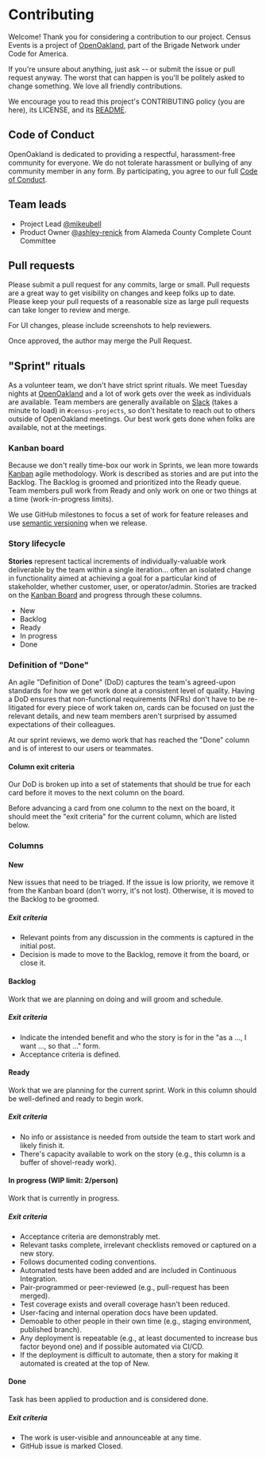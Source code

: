 # Contributing

Welcome! Thank you for considering a contribution to our project. Census Events
is a project of [OpenOakland](https://www.openoakland.org/), part of the Brigade
Network under Code for America.

If you're unsure about anything, just ask -- or submit the issue or pull request
anyway. The worst that can happen is you'll be politely asked to change
something. We love all friendly contributions.

We encourage you to read this project's CONTRIBUTING policy (you are here), its
LICENSE, and its [README](./README.md).


## Code of Conduct

OpenOakland is dedicated to providing a respectful, harassment-free community
for everyone. We do not tolerate harassment or bullying of any community member
in any form. By participating, you agree to our full [Code of
Conduct](https://openoakland.org/code-of-conduct/).


## Team leads

- Project Lead [@mikeubell](https://github.com/mikeubell)
- Product Owner [@ashley-renick](https://github.com/ashley-renick) from Alameda County Complete Count Committee


## Pull requests

Please submit a pull request for any commits, large or small. Pull requests are
a great way to get visibility on changes and keep folks up to date. Please keep
your pull requests of a reasonable size as large pull requests can take longer
to review and merge.

For UI changes, please include screenshots to help reviewers.

Once approved, the author may merge the Pull Request.


## "Sprint" rituals

As a volunteer team, we don't have strict sprint rituals. We meet Tuesday nights
at [OpenOakland](https://openoakland.org) and a lot of work gets over the week
as individuals are available. Team members are generally available on
[Slack](https://slack.openoakland.org/) (takes a minute to load) in
`#census-projects`, so don't hesitate to reach out to others outside of
OpenOakland meetings. Our best work gets done when folks are available, not at
the meetings.


### Kanban board

Because we don't really time-box our work in Sprints, we lean more towards
[Kanban](https://www.atlassian.com/agile/kanban) agile methodology. Work is
described as stories and are put into the Backlog. The Backlog is groomed and
prioritized into the Ready queue. Team members pull work from Ready and only
work on one or two things at a time (work-in-progress limits).

We use GitHub milestones to focus a set of work for feature releases and use
[semantic versioning](https://semver.org) when we release.


### Story lifecycle

**Stories** represent tactical increments of individually-valuable work
deliverable by the team within a single iteration... often an isolated change in
functionality aimed at achieving a goal for a particular kind of stakeholder,
whether customer, user, or operator/admin. Stories are tracked on the [Kanban
Board](https://github.com/openoakland/dos-census-events/projects/1)
and progress through these columns.

- New
- Backlog
- Ready
- In progress
- Done


### Definition of "Done"

An agile "Definition of Done" (DoD) captures the team's agreed-upon standards
for how we get work done at a consistent level of quality. Having a DoD ensures
that non-functional requirements (NFRs) don't have to be re-litigated for every
piece of work taken on, cards can be focused on just the relevant details, and
new team members aren't surprised by assumed expectations of their colleagues.

At our sprint reviews, we demo work that has reached the "Done" column and is of
interest to our users or teammates.


#### Column exit criteria

Our DoD is broken up into a set of statements that should be true
for each card before it moves to the next column on the board.

Before advancing a card from one column to the next on the board, it should meet
the "exit criteria" for the current column, which are listed below.


### Columns


#### New

New issues that need to be triaged. If the issue is low priority, we remove it
from the Kanban board (don't worry, it's not lost). Otherwise, it is moved to
the Backlog to be groomed.


##### Exit criteria

- Relevant points from any discussion in the comments is captured in the initial
  post.
- Decision is made to move to the Backlog, remove it from the board, or close it.


#### Backlog

Work that we are planning on doing and will groom and schedule.


##### Exit criteria

- Indicate the intended benefit and who the story is for in the "as a ..., I want
  ..., so that ..." form.
- Acceptance criteria is defined.


#### Ready

Work that we are planning for the current sprint. Work in this column should be
well-defined and ready to begin work.


##### Exit criteria

- No info or assistance is needed from outside the team to start work and likely
  finish it.
- There's capacity available to work on the story (e.g., this column is a buffer
  of shovel-ready work).


#### In progress (WIP limit: 2/person)

Work that is currently in progress.


##### Exit criteria

- Acceptance criteria are demonstrably met.
- Relevant tasks complete, irrelevant checklists removed or captured on a new story.
- Follows documented coding conventions.
- Automated tests have been added and are included in Continuous Integration.
- Pair-programmed or peer-reviewed (e.g., pull-request has been merged).
- Test coverage exists and overall coverage hasn't been reduced.
- User-facing and internal operation docs have been updated.
- Demoable to other people in their own time (e.g., staging environment, published branch).
- Any deployment is repeatable (e.g., at least documented to increase bus factor beyond one) and if possible automated via CI/CD.
- If the deployment is difficult to automate, then a story for making it automated is created at the top of New.


#### Done

Task has been applied to production and is considered done.


##### Exit criteria

- The work is user-visible and announceable at any time.
- GitHub issue is marked Closed.
